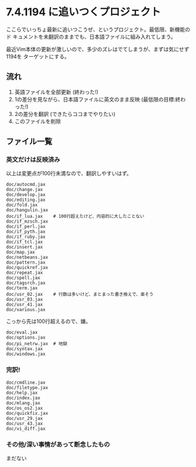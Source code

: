 # 7.4.1194 に追いつくプロジェクト

ここらでいっちょ最新に追いつこうぜ、というプロジェクト。最低限、新機能のド
キュメントを未翻訳のままでも、日本語ファイルに組み入れてしまう。

最近Vim本体の更新が激しいので、多少のズレはでてしまうが、まずは気にせず1194を
ターゲットにする。

## 流れ

1.  英語ファイルを全部更新 (終わった!)
2.  1の差分を見ながら、日本語ファイルに英文のまま反映 (最低限の目標:終わった!)
3.  2の差分を翻訳 (できたらココまでやりたい)
4.  このファイルを削除

## ファイル一覧

### 英文だけは反映済み

以上は変更点が100行未満なので、翻訳しやすいはず。

    doc/autocmd.jax
    doc/change.jax
    doc/develop.jax
    doc/editing.jax
    doc/fold.jax
    doc/hangulin.jax
    doc/if_lua.jax    # 100行超えたけど、内容的に大したことない
    doc/if_mzsch.jax
    doc/if_perl.jax
    doc/if_pyth.jax
    doc/if_ruby.jax
    doc/if_tcl.jax
    doc/insert.jax
    doc/map.jax
    doc/netbeans.jax
    doc/pattern.jax
    doc/quickref.jax
    doc/repeat.jax
    doc/spell.jax
    doc/tagsrch.jax
    doc/term.jax
    doc/usr_02.jax    # 行数は多いけど、まとまった書き換えで、楽そう
    doc/usr_03.jax
    doc/usr_41.jax
    doc/various.jax

こっから先は100行超えるので、嫌。

    doc/eval.jax
    doc/options.jax
    doc/pi_netrw.jax  # 地獄
    doc/syntax.jax
    doc/windows.jax

### 完訳!

    doc/cmdline.jax
    doc/filetype.jax
    doc/help.jax
    doc/index.jax
    doc/mlang.jax
    doc/os_os2.jax
    doc/quickfix.jax
    doc/usr_29.jax
    doc/usr_43.jax
    doc/vi_diff.jax

### その他/深い事情があって断念したもの

まだない
